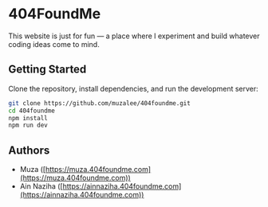 # 404FoundMe

This website is just for fun — a place where I experiment and build whatever coding ideas come to mind.

## Getting Started

Clone the repository, install dependencies, and run the development server:

```bash
git clone https://github.com/muzalee/404foundme.git
cd 404foundme
npm install
npm run dev
```

## Authors

- Muza ([https://muza.404foundme.com](https://muza.404foundme.com))
- Ain Naziha ([https://ainnaziha.404foundme.com](https://ainnaziha.404foundme.com))
